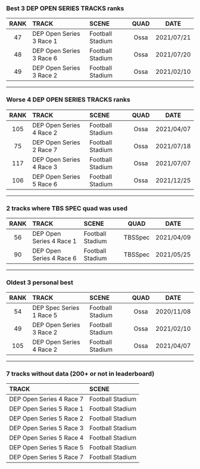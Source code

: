 ### Best 3 DEP OPEN SERIES TRACKS ranks
|RANK|TRACK|SCENE|QUAD|DATE|
|:---:|:---|:---|:---:|:---:|
|47|DEP Open Series 3 Race 1|Football Stadium|Ossa|2021/07/21|
|48|DEP Open Series 3 Race 6|Football Stadium|Ossa|2021/07/20|
|49|DEP Open Series 3 Race 2|Football Stadium|Ossa|2021/02/10|
---
### Worse 4 DEP OPEN SERIES TRACKS ranks
|RANK|TRACK|SCENE|QUAD|DATE|
|:---:|:---|:---|:---:|:---:|
|105|DEP Open Series 4 Race 2|Football Stadium|Ossa|2021/04/07|
|75|DEP Open Series 2 Race 7|Football Stadium|Ossa|2021/07/18|
|117|DEP Open Series 4 Race 3|Football Stadium|Ossa|2021/07/07|
|106|DEP Open Series 5 Race 6|Football Stadium|Ossa|2021/12/25|
---
### 2 tracks where TBS SPEC quad was used
|RANK|TRACK|SCENE|QUAD|DATE|
|:---:|:---|:---|:---:|:---:|
|56|DEP Open Series 4 Race 1|Football Stadium|TBSSpec|2021/04/09|
|90|DEP Open Series 4 Race 6|Football Stadium|TBSSpec|2021/05/25|
---
### Oldest 3 personal best
|RANK|TRACK|SCENE|QUAD|DATE|
|:---:|:---|:---|:---:|:---:|
|54|DEP Spec Series 1 Race 5|Football Stadium|Ossa|2020/11/08|
|49|DEP Open Series 3 Race 2|Football Stadium|Ossa|2021/02/10|
|105|DEP Open Series 4 Race 2|Football Stadium|Ossa|2021/04/07|
---
### 7 tracks without data (200+ or not in leaderboard)
|TRACK|SCENE|
|:---|:---|
|DEP Open Series 4 Race 7|Football Stadium|
|DEP Open Series 5 Race 1|Football Stadium|
|DEP Open Series 5 Race 2|Football Stadium|
|DEP Open Series 5 Race 3|Football Stadium|
|DEP Open Series 5 Race 4|Football Stadium|
|DEP Open Series 5 Race 5|Football Stadium|
|DEP Open Series 5 Race 7|Football Stadium|
